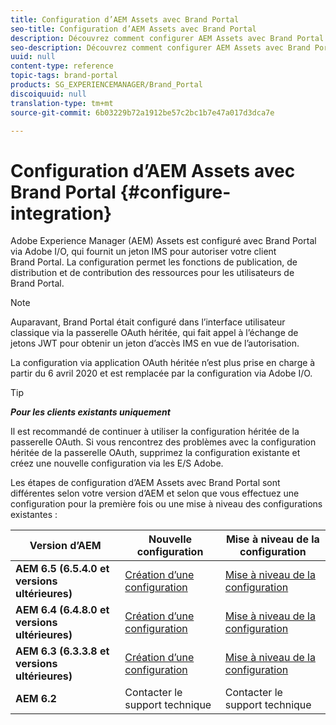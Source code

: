 ```yaml
---
title: Configuration d’AEM Assets avec Brand Portal
seo-title: Configuration d’AEM Assets avec Brand Portal
description: Découvrez comment configurer AEM Assets avec Brand Portal.
seo-description: Découvrez comment configurer AEM Assets avec Brand Portal.
uuid: null
content-type: reference
topic-tags: brand-portal
products: SG_EXPERIENCEMANAGER/Brand_Portal
discoiquuid: null
translation-type: tm+mt
source-git-commit: 6b03229b72a1912be57c2bc1b7e47a017d3dca7e

---
```



# Configuration d’AEM Assets avec Brand Portal {#configure-integration}

Adobe Experience Manager (AEM) Assets est configuré avec Brand Portal via Adobe I/O, qui fournit un jeton IMS pour autoriser votre client Brand Portal. La configuration permet les fonctions de publication, de distribution et de contribution des ressources pour les utilisateurs de Brand Portal.

>[!NOTE]
>
>Auparavant, Brand Portal était configuré dans l’interface utilisateur classique via la passerelle OAuth héritée, qui fait appel à l’échange de jetons JWT pour obtenir un jeton d’accès IMS en vue de l’autorisation.
>
>La configuration via application OAuth héritée n’est plus prise en charge à partir du 6 avril 2020 et est remplacée par la configuration via Adobe I/O.


>[!TIP]
>
>***Pour les clients existants uniquement***
>
>Il est recommandé de continuer à utiliser la configuration héritée de la passerelle OAuth. Si vous rencontrez des problèmes avec la configuration héritée de la passerelle OAuth, supprimez la configuration existante et créez une nouvelle configuration via les E/S Adobe.


Les étapes de configuration d’AEM Assets avec Brand Portal sont différentes selon votre version d’AEM et selon que vous effectuez une configuration pour la première fois ou une mise à niveau des configurations existantes :

| **Version d’AEM** | **Nouvelle configuration** | **Mise à niveau de la configuration** |
|---|---|---|
| **AEM 6.5 (6.5.4.0 et versions ultérieures)** | [Création d’une configuration](https://docs.adobe.com/content/help/en/experience-manager-65/assets/brandportal/configure-aem-assets-with-brand-portal.html) | [Mise à niveau de la configuration](https://docs.adobe.com/content/help/en/experience-manager-65/assets/brandportal/configure-aem-assets-with-brand-portal.html#upgrade-integration-65) |
| **AEM 6.4 (6.4.8.0 et versions ultérieures)** | [Création d’une configuration](https://docs.adobe.com/content/help/en/experience-manager-64/assets/brandportal/configure-aem-assets-with-brand-portal.html) | [Mise à niveau de la configuration](https://docs.adobe.com/content/help/en/experience-manager-64/assets/brandportal/configure-aem-assets-with-brand-portal.html#upgrade-integration-64) |
| **AEM 6.3 (6.3.3.8 et versions ultérieures)** | [Création d’une configuration](https://helpx.adobe.com/experience-manager/6-3/assets/using/brand-portal-configuring-integration.html) | [Mise à niveau de la configuration](https://helpx.adobe.com/experience-manager/6-3/assets/using/brand-portal-configuring-integration.html#Upgradeconfiguration) |
| **AEM 6.2** | Contacter le support technique | Contacter le support technique |


<!--
   Comment Type: draft

   <li> </li>
   -->

<!--
   Comment Type: draft

   <li>Step text</li>
   -->
